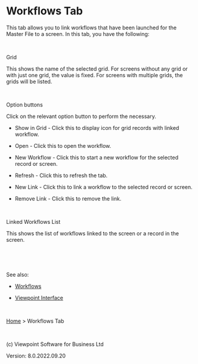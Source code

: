 



# Workflows Tab
This tab allows you to link workflows that have been launched for the 
 Master File to a screen. In this tab, you have the following:

&nbsp;

Grid

This shows the name of the selected grid. For screens without any grid 
 or with just one grid, the value is fixed. For screens with multiple grids, 
 the grids will be listed.

&nbsp;

Option buttons

Click on the relevant option button to perform the necessary.

	

- <span class="hcp2">Show in Grid</span> - Click 
    	 this to display icon for grid records with linked workflow.

	

- <span class="hcp2">Open</span> - Click this to 
    	 open the workflow.

	

- <span class="hcp2">New Workflow</span> - Click 
    	 this to start a new workflow for the selected record or screen.

	

- <span class="hcp2">Refresh</span> - Click this 
    	 to refresh the tab.

	

- <span class="hcp2">New Link</span> - Click this 
    	 to link a workflow to the selected record or screen.

	

- <span class="hcp2">Remove Link</span> - Click 
    	 this to remove the link.

&nbsp;

Linked Workflows List

This shows the list of workflows linked to the screen or a record in 
 the screen.

&nbsp;

&nbsp;

See also:

	

- [Workflows](file:///c:/temp/0457b882-c844-4314-8878-ce1a9c2207bd/input/Workflows.htm)

	

- [Viewpoint Interface](file:///c:/temp/0457b882-c844-4314-8878-ce1a9c2207bd/input/Viewpoint_Interface.htm)

&nbsp;

[Home](file:///c:/temp/0457b882-c844-4314-8878-ce1a9c2207bd/input/Copyright_Notice.htm) &gt; Workflows Tab

&nbsp;

(c) Viewpoint Software for 
 Business Ltd

Version: 8.0.2022.09.20


